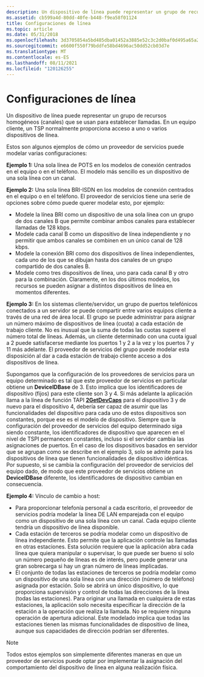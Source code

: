 ```yaml
---
description: Un dispositivo de línea puede representar un grupo de recursos homogéneos (canales) que se usan para establecer llamadas. En un equipo cliente, un TSP normalmente proporciona acceso a uno o varios dispositivos de línea.
ms.assetid: cb599a4d-80dd-40fe-b448-f9ea58f01124
title: Configuraciones de línea
ms.topic: article
ms.date: 05/31/2018
ms.openlocfilehash: 3d3705854a5bd485dba01452a3885e52c3c2d0baf0d495a65a2db24d75894eeb
ms.sourcegitcommit: e6600f550f79bddfe58bd4696ac50dd52cb03d7e
ms.translationtype: MT
ms.contentlocale: es-ES
ms.lasthandoff: 08/11/2021
ms.locfileid: "120126255"
---
```

# <a name="line-configurations"></a>Configuraciones de línea

Un dispositivo de línea puede representar un grupo de recursos homogéneos (canales) que se usan para establecer llamadas. En un equipo cliente, un TSP normalmente proporciona acceso a uno o varios dispositivos de línea.

Estos son algunos ejemplos de cómo un proveedor de servicios puede modelar varias configuraciones:

**Ejemplo 1:** Una sola línea de POTS en los modelos de conexión centrados en el equipo o en el teléfono. El modelo más sencillo es un dispositivo de una sola línea con un canal.

**Ejemplo 2:** Una sola línea BRI-ISDN en los modelos de conexión centrados en el equipo o en el teléfono. El proveedor de servicios tiene una serie de opciones sobre cómo puede querer modelar esto, por ejemplo:

-   Modele la línea BRI como un dispositivo de una sola línea con un grupo de dos canales B que permite combinar ambos canales para establecer llamadas de 128 kbps.
-   Modele cada canal B como un dispositivo de línea independiente y no permitir que ambos canales se combinen en un único canal de 128 kbps.
-   Modele la conexión BRI como dos dispositivos de línea independientes, cada uno de los que se dibujan hasta dos canales de un grupo compartido de dos canales B.
-   Modele como tres dispositivos de línea, uno para cada canal B y otro para la combinación. Claramente, en los dos últimos modelos, los recursos se pueden asignar a distintos dispositivos de línea en momentos diferentes.

**Ejemplo 3:** En los sistemas cliente/servidor, un grupo de puertos telefónicos conectados a un servidor se puede compartir entre varios equipos cliente a través de una red de área local. El grupo se puede administrar para asignar un número máximo de dispositivos de línea (cuota) a cada estación de trabajo cliente. No es inusual que la suma de todas las cuotas supere el número total de líneas. Además, un cliente determinado con una cuota igual a 2 puede satisfacerse mediante los puertos 1 y 2 a la vez y los puertos 7 y 11 más adelante. El proveedor de servicios del grupo puede modelar esta disposición al dar a cada estación de trabajo cliente acceso a dos dispositivos de línea.

Supongamos que la configuración de los proveedores de servicios para un equipo determinado es tal que este proveedor de servicios en particular obtiene un **DeviceIDBase** de 3. Esto implica que los identificadores de dispositivo (fijos) para este cliente son 3 y 4. Si más adelante la aplicación llama a la línea de función TAPI [**2GetDevCaps**](/windows/win32/api/tapi/nf-tapi-linegetdevcaps) para el dispositivo 3 y de nuevo para el dispositivo 4, debería ser capaz de asumir que las funcionalidades del dispositivo para cada uno de estos dispositivos son constantes, porque ese es el modelo de dispositivo. Siempre que la configuración del proveedor de servicios del equipo determinado siga siendo constante, los identificadores de dispositivo que aparecen en el nivel de TSPI permanecen constantes, incluso si el servidor cambia las asignaciones de puertos. En el caso de los dispositivos basados en servidor que se agrupan como se describe en el ejemplo 3, solo se admite para los dispositivos de línea que tienen funcionalidades de dispositivo idénticas. Por supuesto, si se cambia la configuración del proveedor de servicios del equipo dado, de modo que este proveedor de servicios obtiene un **DeviceIDBase** diferente, los identificadores de dispositivo cambian en consecuencia.

**Ejemplo 4:** Vínculo de cambio a host:

-   Para proporcionar telefonía personal a cada escritorio, el proveedor de servicios podría modelar la línea DE LAN emparejada con el equipo como un dispositivo de una sola línea con un canal. Cada equipo cliente tendría un dispositivo de línea disponible.
-   Cada estación de terceros se podría modelar como un dispositivo de línea independiente. Esto permite que la aplicación controle las llamadas en otras estaciones. Esta solución requiere que la aplicación abra cada línea que quiera manipular o supervisar, lo que puede ser bueno si solo un número pequeño de líneas es de interés, pero puede generar una gran sobrecarga si hay un gran número de líneas implicadas.
-   El conjunto de todas las estaciones de terceros se podría modelar como un dispositivo de una sola línea con una dirección (número de teléfono) asignada por estación. Solo se abrirá un único dispositivo, lo que proporciona supervisión y control de todas las direcciones de la línea (todas las estaciones). Para originar una llamada en cualquiera de estas estaciones, la aplicación solo necesita especificar la dirección de la estación a la operación que realiza la llamada. No se requiere ninguna operación de apertura adicional. Este modelado implica que todas las estaciones tienen las mismas funcionalidades de dispositivo de línea, aunque sus capacidades de dirección podrían ser diferentes.

> [!Note]  
> Todos estos ejemplos son simplemente diferentes maneras en que un proveedor de servicios puede optar por implementar la asignación del comportamiento del dispositivo de línea en alguna realización física.

 

 

 
